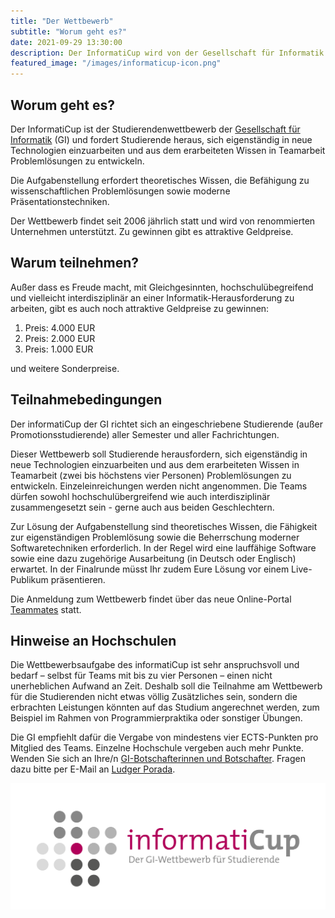 ```yaml
---
title: "Der Wettbewerb"
subtitle: "Worum geht es?"
date: 2021-09-29 13:30:00
description: Der InformatiCup wird von der Gesellschaft für Informatik (GI) veranstaltet und fordert Studierende heraus, sich eigenständig in neue Technologien einzuarbeiten und aus dem erarbeiteten Wissen in Teamarbeit Problemlösungen zu entwickeln.<p>Die Aufgabenstellung erfordert theoretisches Wissen, die Befähigung zu wissenschaftlichen Problemlösungen sowie moderne Präsentationstechniken.</p><p>Der Wettbewerb findet seit 2006 jährlich statt und wird von renommierten Unternehmen unterstützt. Zu gewinnen gibt es attraktive Geldpreise.</p>
featured_image: "/images/informaticup-icon.png"
---
```


## Worum geht es?

Der InformatiCup ist der Studierendenwettbewerb der [Gesellschaft für Informatik](https://gi.de/) (GI) und fordert Studierende heraus, sich eigenständig in neue Technologien einzuarbeiten und aus dem erarbeiteten Wissen in Teamarbeit Problemlösungen zu entwickeln.

Die Aufgabenstellung erfordert theoretisches Wissen, die Befähigung zu wissenschaftlichen Problemlösungen sowie moderne Präsentationstechniken.

Der Wettbewerb findet seit 2006 jährlich statt und wird von renommierten Unternehmen unterstützt. Zu gewinnen gibt es attraktive Geldpreise.

## Warum teilnehmen?

Außer dass es Freude macht, mit Gleichgesinnten, hochschulübegreifend und vielleicht interdisziplinär an einer Informatik-Herausforderung zu arbeiten, gibt es auch noch attraktive Geldpreise zu gewinnen:

1. Preis: 4.000 EUR
2. Preis: 2.000 EUR
3. Preis: 1.000 EUR

und weitere Sonderpreise.

## Teilnahmebedingungen

Der informatiCup der GI richtet sich an eingeschriebene Studierende (außer Promotionsstudierende) aller Semester und aller Fachrichtungen.

Dieser Wettbewerb soll Studierende herausfordern, sich eigenständig in neue Technologien einzuarbeiten und aus dem erarbeiteten Wissen in Teamarbeit (zwei bis höchstens vier Personen) Problemlösungen zu entwickeln. Einzeleinreichungen werden nicht angenommen. Die Teams dürfen sowohl hochschulübergreifend wie auch interdisziplinär zusammengesetzt sein - gerne auch aus beiden Geschlechtern.

Zur Lösung der Aufgabenstellung sind theoretisches Wissen, die Fähigkeit zur eigenständigen Problemlösung sowie die Beherrschung moderner Softwaretechniken erforderlich. In der Regel wird eine lauffähige Software sowie eine dazu zugehörige Ausarbeitung (in Deutsch oder Englisch) erwartet. In der Finalrunde müsst Ihr zudem Eure Lösung vor einem Live-Publikum präsentieren.

Die Anmeldung zum Wettbewerb findet über das neue Online-Portal [Teammates](https://teams.informaticup.de/) statt.

## Hinweise an Hochschulen

Die Wettbewerbsaufgabe des informatiCup ist sehr anspruchsvoll und bedarf – selbst für Teams mit bis zu vier Personen – einen nicht unerheblichen Aufwand an Zeit. Deshalb soll die Teilnahme am Wettbewerb für die Studierenden nicht etwas völlig Zusätzliches sein, sondern die erbrachten Leistungen könnten auf das Studium angerechnet werden, zum Beispiel im Rahmen von Programmierpraktika oder sonstiger Übungen.

Die GI empfiehlt dafür die Vergabe von mindestens vier ECTS-Punkten pro Mitglied des Teams. Einzelne Hochschule vergeben auch mehr Punkte. Wenden Sie sich an Ihre/n [GI-Botschafterinnen und Botschafter](https://gi.de/netzwerk/hochschulen/botschafterinnen). Fragen dazu bitte per E-Mail an [Ludger Porada](mailto:ludger.porada@gi.de?subject=InformatiCup).

<div class="gallery" data-columns="1">
	<img src="/images/competition/informaticup-logo-with-text.png">
</div>
